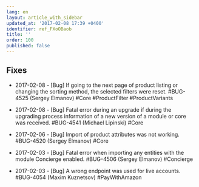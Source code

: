 ```yaml
---
lang: en
layout: article_with_sidebar
updated_at: '2017-02-08 17:39 +0400'
identifier: ref_FXoOBaob
title: ''
order: 100
published: false
---
```

## Fixes

* 2017-02-08 - [Bug] If going to the next page of product listing or changing the sorting method, the selected filters were reset. #BUG-4525 (Sergey Elmanov) #Core #ProductFilter #ProductVariants

* 2017-02-08 - [Bug] Fatal error during an upgrade if during the upgrading process information of a new version of a module or core was received. #BUG-4541 (Michael Lipinski) #Core

* 2017-02-06 - [Bug] Import of product attributes was not working. #BUG-4520 (Sergey Elmanov) #Core

* 2017-02-03 - [Bug] Fatal error when importing any entities with the module Concierge enabled. #BUG-4506 (Sergey Elmanov) #Concierge

* 2017-02-03 - [Bug] A wrong endpoint was used for live accounts. #BUG-4054 (Maxim Kuznetsov) #PayWithAmazon

